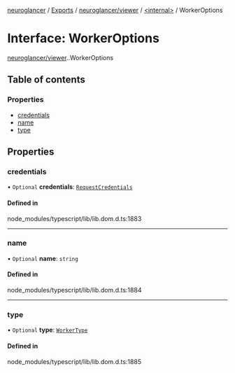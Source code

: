 [neuroglancer](../README.md) / [Exports](../modules.md) / [neuroglancer/viewer](../modules/neuroglancer_viewer.md) / [<internal\>](../modules/neuroglancer_viewer._internal_.md) / WorkerOptions

# Interface: WorkerOptions

[neuroglancer/viewer](../modules/neuroglancer_viewer.md).[<internal>](../modules/neuroglancer_viewer._internal_.md).WorkerOptions

## Table of contents

### Properties

- [credentials](neuroglancer_viewer._internal_.WorkerOptions.md#credentials)
- [name](neuroglancer_viewer._internal_.WorkerOptions.md#name)
- [type](neuroglancer_viewer._internal_.WorkerOptions.md#type)

## Properties

### credentials

• `Optional` **credentials**: [`RequestCredentials`](../modules/main_module._internal_.md#requestcredentials)

#### Defined in

node_modules/typescript/lib/lib.dom.d.ts:1883

___

### name

• `Optional` **name**: `string`

#### Defined in

node_modules/typescript/lib/lib.dom.d.ts:1884

___

### type

• `Optional` **type**: [`WorkerType`](../modules/neuroglancer_viewer._internal_.md#workertype)

#### Defined in

node_modules/typescript/lib/lib.dom.d.ts:1885
